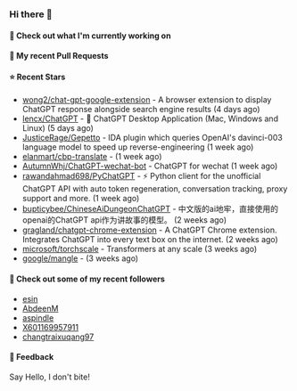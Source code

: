 ### Hi there 👋

#### 👷 Check out what I'm currently working on

#### 🔨 My recent Pull Requests


#### ⭐ Recent Stars

- [wong2/chat-gpt-google-extension](https://github.com/wong2/chat-gpt-google-extension) - A browser extension to display ChatGPT response alongside search engine results (4 days ago)
- [lencx/ChatGPT](https://github.com/lencx/ChatGPT) - 🤖 ChatGPT Desktop Application (Mac, Windows and Linux) (5 days ago)
- [JusticeRage/Gepetto](https://github.com/JusticeRage/Gepetto) - IDA plugin which queries OpenAI&#39;s davinci-003 language model to speed up reverse-engineering (1 week ago)
- [elanmart/cbp-translate](https://github.com/elanmart/cbp-translate) -  (1 week ago)
- [AutumnWhj/ChatGPT-wechat-bot](https://github.com/AutumnWhj/ChatGPT-wechat-bot) - ChatGPT for wechat (1 week ago)
- [rawandahmad698/PyChatGPT](https://github.com/rawandahmad698/PyChatGPT) - ⚡️ Python client for the unofficial ChatGPT API with auto token regeneration, conversation tracking, proxy support and more. (1 week ago)
- [bupticybee/ChineseAiDungeonChatGPT](https://github.com/bupticybee/ChineseAiDungeonChatGPT) - 中文版的ai地牢，直接使用的openai的ChatGPT api作为讲故事的模型。 (2 weeks ago)
- [gragland/chatgpt-chrome-extension](https://github.com/gragland/chatgpt-chrome-extension) - A ChatGPT Chrome extension. Integrates ChatGPT into every text box on the internet. (2 weeks ago)
- [microsoft/torchscale](https://github.com/microsoft/torchscale) - Transformers at any scale (3 weeks ago)
- [google/mangle](https://github.com/google/mangle) -  (3 weeks ago)

#### 👯 Check out some of my recent followers

- [esin](https://github.com/esin)
- [AbdeenM](https://github.com/AbdeenM)
- [aspindle](https://github.com/aspindle)
- [X601169957911](https://github.com/X601169957911)
- [changtraixuqang97](https://github.com/changtraixuqang97)

#### 💬 Feedback

Say Hello, I don't bite!